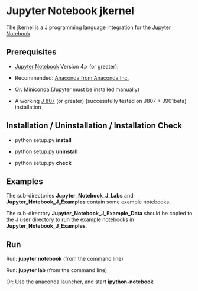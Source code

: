 # Jupyter Notebook jkernel

The jkernel is a J programming language integration for the [Jupyter Notebook](http://jupyter.org).

## Prerequisites

* [Jupyter Notebook](http://jupyter.org) Version 4.x (or greater).

* Recommended: [Anaconda from Anaconda Inc.](https://www.anaconda.com/downloads)

* Or: [Miniconda](https://conda.io/miniconda.html) (Jupyter must be installed manually)

* A working [J 807](http://www.jsoftware.com) (or greater) (successfully tested on J807 + J901beta) installation

## Installation / Uninstallation / Installation Check

* python setup<span></span>.py **install**

* python setup<span></span>.py **uninstall**

* python setup<span></span>.py **check**

## Examples

The sub-directories **Jupyter_Notebook_J_Labs** and **Jupyter_Notebook_J_Examples** contain some example notebooks.

The sub-directory **Jupyter_Notebook_J_Example_Data** should be copied to the J user directory to run the example notebooks in **Jupyter_Notebook_J_Examples**.

## Run

Run: **jupyter notebook** (from the command line)

Run: **jupyter lab** (from the command line)

Or: Use the anaconda launcher, and start **ipython-notebook**
